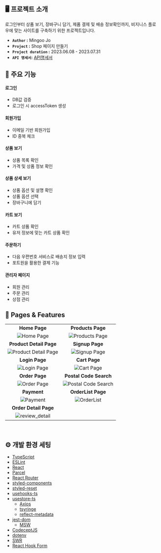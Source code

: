 ## 🖥️ 프로젝트 소개

로그인부터 상품 보기, 장바구니 담기, 제품 결제 및 배송 정보확인까지, 비지니스 플로우에 맞는 사이트를 구축하기 위한 프로젝트입니다.

- **`Author` :**  Mingoo Jo
- **`Project` :** Shop 페이지 만들기
- **`Project duration` :** 2023.06.08 - 2023.07.31
- **`API 명세서`:** [API명세서](https://fanatical-tibia-7d0.notion.site/API-fa79f073d65a4453a6631155f00c2694?pvs=4)

## 📌 주요 기능

#### 로그인
- DB값 검증
- 로그인 시 accessToken 생성

#### 회원가입
- 이메일 기반 회원가입
- ID 중복 체크

#### 상품 보기
- 상품 목록 확인
- 가격 및 상품 정보 확인

#### 상품 상세 보기
- 상품 옵션 및 설명 확인
- 상품 옵션 선택
- 장바구니에 담기

#### 카트 보기
- 카트 상품 확인
- 유저 정보에 맞는 카트 상품 확인

#### 주문하기
- 다음 우편번호 서비스로 배송지 정보 입력
- 포트원을 활용한 결제 기능

#### 관리자 페이지 
- 회원 관리
- 주문 관리
- 상점 관리


## 🌟 Pages & Features
|                                                              |                                                              |
| :----------------------------------------------------------: | :----------------------------------------------------------: |
|        **Home Page**                           |                 **Products Page**                 |
| ![Home Page](https://github.com/mingoojo/project-shop-image/blob/main/pages-01.jpg?raw=true) |![Products Page](https://github.com/mingoojo/project-shop-image/blob/main/pages-02.jpg?raw=true)|
|        **Product Detail Page**                           |                 **Signup Page**                 |
|![Product Detail Page](https://github.com/mingoojo/project-shop-image/blob/main/pages-03.jpg?raw=true)|![Signup Page](https://github.com/mingoojo/project-shop-image/blob/main/pages-04.jpg?raw=true)|
|                    **Login Page**                     |                     **Cart Page**                    |
| ![Login Page](https://github.com/mingoojo/project-shop-image/blob/main/pages-05.jpg?raw=true)| ![Cart Page](https://github.com/mingoojo/project-shop-image/blob/main/pages-06.jpg?raw=true)|
|                    **Order Page**                     |                 **Postal Code Search**                  |
| ![Order Page](https://github.com/mingoojo/project-shop-image/blob/main/pages-07.jpg?raw=true) | ![Postal Code Search](https://github.com/mingoojo/project-shop-image/blob/main/pages-08.jpg?raw=true) |
|                    **Payment**                     |                 **OrderList Page**                  |
|![Payment](https://github.com/mingoojo/project-shop-image/blob/main/pages-09.jpg?raw=true) | ![OrderList](https://github.com/mingoojo/project-shop-image/blob/main/pages-10.jpg?raw=true)|
|                    **Order Detail Page**                     |
|![review_detail](https://github.com/mingoojo/project-shop-image/blob/main/pages-11.jpg?raw=true)|
<br/>

## ⚙️ 개발 환경 세팅

- [TypeScript](https://www.typescriptlang.org/)
- [ESLint](https://eslint.org/)
- [React](https://react.dev/)
- [Parcel](https://parceljs.org/)
- [React Router](https://github.com/remix-run/react-router)
- [styled-components](https://github.com/styled-components/styled-components)
- [styled-reset](https://github.com/zacanger/styled-reset)
- [usehooks-ts](https://github.com/juliencrn/usehooks-ts)
- [usestore-ts](https://github.com/seed2whale/usestore-ts)
    - [Axios](https://github.com/axios/axios)
    - [tsyringe](https://github.com/microsoft/tsyringe)
    - [reflect-metadata](https://github.com/rbuckton/reflect-metadata)
- [jest-dom](https://github.com/testing-library/jest-dom)
    - [MSW](https://github.com/mswjs/msw)
- [CodeceptJS](https://codecept.io/)
- [dotenv](https://github.com/motdotla/dotenv)
- [SWR](https://swr.vercel.app/ko)
- [React Hook Form](https://react-hook-form.com/)
